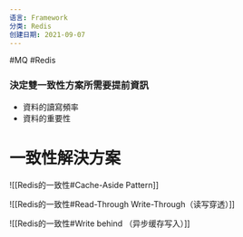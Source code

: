 ```yaml
---
语言: Framework
分类: Redis
创建日期: 2021-09-07
---
```

#MQ #Redis

### 決定雙一致性方案所需要提前資訊
- 資料的讀寫頻率
- 資料的重要性

# 一致性解決方案
![[Redis的一致性#Cache-Aside Pattern]]

![[Redis的一致性#Read-Through Write-Through（读写穿透）]]

![[Redis的一致性#Write behind （异步缓存写入）]]